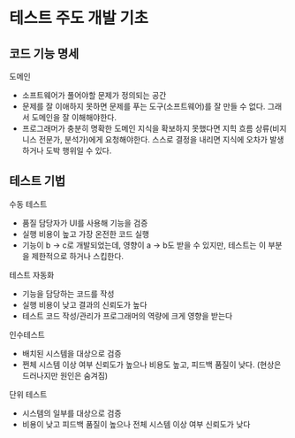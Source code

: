 # 테스트 주도 개발 기초
## 코드 기능 명세
도메인
- 소프트웨어가 풀어야할 문제가 정의되는 공간
- 문제를 잘 이애하지 못하면 문제를 푸는 도구(소프트웨어)를 잘 만들 수 없다. 그래서 도메인을 잘 이해해야한다. 
- 프로그래머가 충분히 명확한 도메인 지식을 확보하지 못했다면 지힉 흐름 상류(비지니스 전문가, 분석가)에게 요청해야한다. 스스로 결정을 내리면 지식에 오차가 발생하거나 도박 행위일 수 있다. 

## 테스트 기법
수동 테스트
- 품질 담당자가 UI를 사용해 기능을 검증
- 실행 비용이 높고 가장 온전한 코드 실행
- 기능이 b -> c로 개발되었는데, 영향이 a -> b도 받을 수 있지만, 테스트는 이 부분을 제한적으로 하거나 스킵한다. 

테스트 자동화
- 기능을 담당하는 코드를 작성
- 실행 비용이 낮고 결과의 신뢰도가 높다
- 테스트 코드 작성/관리가 프로그래머의 역량에 크게 영향을 받는다

인수테스트
- 배치된 시스템을 대상으로 검증
- 쩐체 시스템 이상 여부 신뢰도가 높으나 비용도 높고, 피드백 품질이 낮다. (현상은 드러나지만 원인은 숨겨짐)

단위 테스트
- 시스템의 일부를 대상으로 검증
- 비용이 낮고 피드백 품질이 높으나 전체 시스템 이상 여부 신뢰도가 낮다

